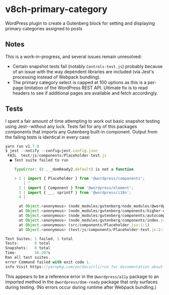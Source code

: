 # v8ch-primary-category
WordPress plugin to create a Gutenberg block for setting and displaying primary categories assigned to posts

## Notes

This is a work-in-progress, and several issues remain unresolved:

- Certain snapshot tests fail (notably `Controls-test.js`) probably because of an issue with the way dependent libraries are included (via Jest's processing instead of Webpack bundling).
- The primary category select is capped at 100 options as this is a per-page limitation of the WordPress REST API. Ultimate fix is to read headers to see if additional pages are available and fetch accordingly.

## Tests

I spent a fair amount of time attempting to work out basic snapshot testing using Jest--without any luck. Tests fail for any of this packages components that imports any Gutenberg built-in component. Output from the failing tests is identical in every case:

```javascript
yarn run v1.7.0
$ jest --notify --config=jest.config.json
 FAIL  test/js/components/Placeholder-test.js
  ● Test suite failed to run

    TypeError: (0 , _domReady2.default) is not a function

    > 1 | import { Placeholder } from '@wordpress/components';
        | ^
      2 | import { Component } from '@wordpress/element';
      3 | import { __, sprintf } from '@wordpress/i18n';
      4 |

      at Object.<anonymous> (node_modules/gutenberg/node_modules/@wordpress/a11y/build/index.js:44:24)
      at Object.<anonymous> (node_modules/gutenberg/components/higher-order/with-spoken-messages/index.js:10:1)
      at Object.<anonymous> (node_modules/gutenberg/components/autocomplete/index.js:22:1)
      at Object.<anonymous> (node_modules/gutenberg/components/index.js:16:21)
      at Object.<anonymous> (src/components/Placeholder.jsx:1:1)
      at Object.<anonymous> (test/js/components/Placeholder-test.js:2:1)

Test Suites: 1 failed, 1 total
Tests:       0 total
Snapshots:   0 total
Time:        16.207s
Ran all test suites.
error Command failed with exit code 1.
info Visit https://yarnpkg.com/en/docs/cli/run for documentation about this command.
```

This appears to be a reference error in the `@wordpress/a11y` package to an imported method in the `@wordpress/dom-ready` package that only surfaces during testing. (No errors occur during runtime after Webpack bundling.)